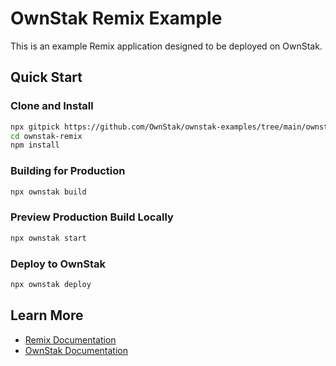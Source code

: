 # OwnStak Remix Example

This is an example Remix application designed to be deployed on OwnStak.

## Quick Start

### Clone and Install

```bash
npx gitpick https://github.com/OwnStak/ownstak-examples/tree/main/ownstak-remix
cd ownstak-remix
npm install
```

### Building for Production

```bash
npx ownstak build
```

### Preview Production Build Locally

```bash
npx ownstak start
```

### Deploy to OwnStak

```bash
npx ownstak deploy
```

## Learn More

- [Remix Documentation](https://remix.run/docs)
- [OwnStak Documentation](https://docs.ownstak.com/)

